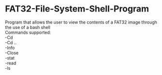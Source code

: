 # FAT32-File-System-Shell-Program
Program that allows the user to view the contents of a FAT32 image through the use of a bash shell \
Commands supported:\
-Cd \
-Cd .. \
-Info\
-Close\
-stat\
-read\
-ls
